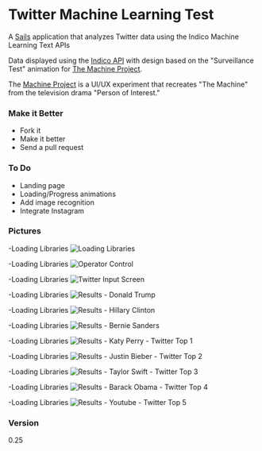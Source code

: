 # Twitter Machine Learning Test

A [Sails](http://sailsjs.org) application that analyzes Twitter data using the Indico Machine Learning Text APIs

Data displayed using the [Indico API](https://indico.io) with design based on the "Surveillance Test" animation for [The Machine Project](http://themachineproject.org/). 

The [Machine Project](https://github.com/the-machine-project) is a UI/UX experiment that recreates "The Machine" from the television drama "Person of Interest."


### Make it Better

- Fork it
- Make it better
- Send a pull request

### To Do

- Landing page
- Loading/Progress animations
- Add image recognition
- Integrate Instagram

### Pictures

-Loading Libraries
![Loading Libraries](http://i.imgur.com/RpuioOT.png)

-Loading Libraries
![Operator Control](http://i.imgur.com/YZnQ3Zt.png)

-Loading Libraries
![Twitter Input Screen](http://i.imgur.com/Hx0eQga.png)

-Loading Libraries
![Results - Donald Trump](http://i.imgur.com/R3NGE3u.png)

-Loading Libraries
![Results - Hillary Clinton](http://i.imgur.com/oDNfUVp.png)

-Loading Libraries
![Results - Bernie Sanders](http://i.imgur.com/KU2n1P9.png)

-Loading Libraries
![Results - Katy Perry - Twitter Top 1](http://i.imgur.com/6t0LQLN.png)

-Loading Libraries
![Results - Justin Bieber - Twitter Top 2](http://i.imgur.com/5RwklVL.png)

-Loading Libraries
![Results - Taylor Swift - Twitter Top 3](http://i.imgur.com/NeumeRv.png)

-Loading Libraries
![Results - Barack Obama - Twitter Top 4](http://i.imgur.com/sYd72ui.png)

-Loading Libraries
![Results - Youtube - Twitter Top 5](http://i.imgur.com/2IPKR89.png)

### Version
0.25
